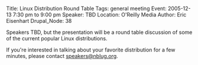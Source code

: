 Title: Linux Distribution Round Table
Tags: general meeting
Event: 2005-12-13 7:30 pm to 9:00 pm
Speaker: TBD
Location: O'Reilly Media
Author: Eric Eisenhart
Drupal_Node: 38

Speakers TBD, but the presentation will be a round table discussion of some of the current popular Linux distributions.

If you're interested in talking about your favorite distribution for a few minutes, please contact speakers@nblug.org.
